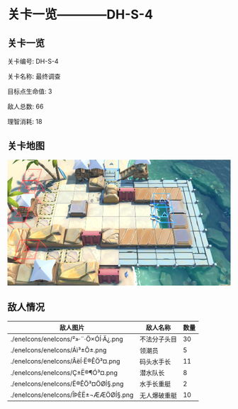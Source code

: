# 关卡一览————DH-S-4


## 关卡一览

关卡编号: DH-S-4

关卡名称: 最终调查

目标点生命值: 3

敌人总数: 66

理智消耗: 18


## 关卡地图
![DH-S-4](./oprMap/DH-S-4.png)

## 敌人情况

| 敌人图片 | 敌人名称 | 数量  |
|---------|-----|-----|
| ./eneIcons/eneIcons/²»·¨·Ö×ÓÍ·Ä¿.png| 不法分子头目  |   30  |
| ./eneIcons/eneIcons/Áì³±Ô±.png| 领潮员  |   5  |
| ./eneIcons/eneIcons/ÂëÍ·Ë®ÊÖ³¤.png| 码头水手长  |   11  |
| ./eneIcons/eneIcons/Ç±Ë®¶Ó³¤.png| 潜水队长  |   8  |
| ./eneIcons/eneIcons/Ë®ÊÖ³¤ÖØÍ§.png| 水手长重艇  |   2  |
| ./eneIcons/eneIcons/ÎÞÈË±¬ÆÆÖØÍ§.png| 无人爆破重艇  |   10  |
